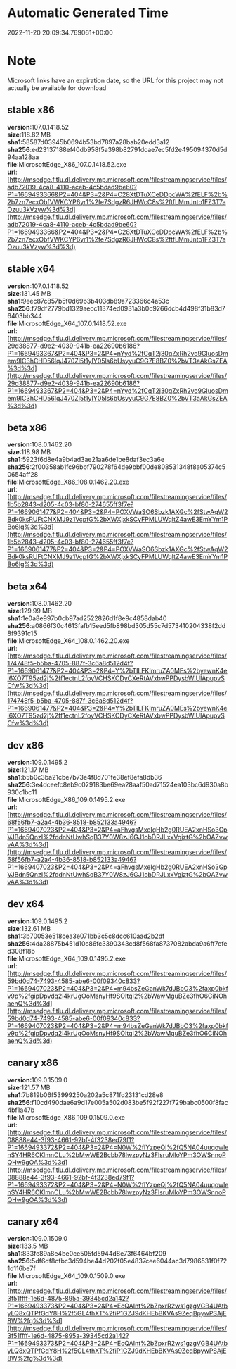 # Automatic Generated Time
2022-11-20 20:09:34.769061+00:00

# Note
Microsoft links have an expiration date, so the URL for this project may not actually be available for download

## stable x86
**version**:107.0.1418.52  
**size**:118.82 MB  
**sha1**:58587d03945b0694b53bd7897a28bab20edd3a12  
**sha256**:ed23137188ef40db958f5a398b82791dcae7ec5fd2e495094370d5d94aa128aa  
**file**:MicrosoftEdge_X86_107.0.1418.52.exe  
**url**:[http://msedge.f.tlu.dl.delivery.mp.microsoft.com/filestreamingservice/files/adb72019-4ca8-4110-aceb-4c5bdad9be60?P1=1669493366&P2=404&P3=2&P4=C28XtDTuXCeDDpcWA%2fELF%2b%2b7zn7ecxObfVWKCYP6yr1%2fe7SdgzR6JHWcC8s%2ftfLMmJnto1FZ3T7aOzuu3kVzyw%3d%3d](http://msedge.f.tlu.dl.delivery.mp.microsoft.com/filestreamingservice/files/adb72019-4ca8-4110-aceb-4c5bdad9be60?P1=1669493366&P2=404&P3=2&P4=C28XtDTuXCeDDpcWA%2fELF%2b%2b7zn7ecxObfVWKCYP6yr1%2fe7SdgzR6JHWcC8s%2ftfLMmJnto1FZ3T7aOzuu3kVzyw%3d%3d)  

## stable x64
**version**:107.0.1418.52  
**size**:131.45 MB  
**sha1**:9eec87c857b5f0d69b3b403db89a723366c4a53c  
**sha256**:f79df2779bd1329aecc11374ed0931a3b0c9266dcb4d498f31b83d76403bb344  
**file**:MicrosoftEdge_X64_107.0.1418.52.exe  
**url**:[http://msedge.f.tlu.dl.delivery.mp.microsoft.com/filestreamingservice/files/29d38877-d9e2-4039-941b-ea22690b6186?P1=1669493367&P2=404&P3=2&P4=nYyd%2fCqT2j30qZxRh2vo9GluosDmem9IC3hCHD56lqJ470Zl5t1yIY05ls6bUsyyuC9G7E8BZ0%2bVT3aAkGsZEA%3d%3d](http://msedge.f.tlu.dl.delivery.mp.microsoft.com/filestreamingservice/files/29d38877-d9e2-4039-941b-ea22690b6186?P1=1669493367&P2=404&P3=2&P4=nYyd%2fCqT2j30qZxRh2vo9GluosDmem9IC3hCHD56lqJ470Zl5t1yIY05ls6bUsyyuC9G7E8BZ0%2bVT3aAkGsZEA%3d%3d)  

## beta x86
**version**:108.0.1462.20  
**size**:118.98 MB  
**sha1**:5923f6d8e4a9b4ad3ae21aa6de1be8daf3ec3a6e  
**sha256**:2f00358ab1fc96bbf790278f64de9bbf00de808531348f8a05374c50654aff28  
**file**:MicrosoftEdge_X86_108.0.1462.20.exe  
**url**:[http://msedge.f.tlu.dl.delivery.mp.microsoft.com/filestreamingservice/files/1b5b2843-d205-4c03-bf80-274655ff3f7e?P1=1669061477&P2=404&P3=2&P4=POXVWaSO6Sbzk1AXGc%2fStwAqW2Bdk0ksRUFtCNXMJ9z1VcpfG%2bXWXjxkSCyFPMLUWqltZ4awE3EmYYm1PBo6lg%3d%3d](http://msedge.f.tlu.dl.delivery.mp.microsoft.com/filestreamingservice/files/1b5b2843-d205-4c03-bf80-274655ff3f7e?P1=1669061477&P2=404&P3=2&P4=POXVWaSO6Sbzk1AXGc%2fStwAqW2Bdk0ksRUFtCNXMJ9z1VcpfG%2bXWXjxkSCyFPMLUWqltZ4awE3EmYYm1PBo6lg%3d%3d)  

## beta x64
**version**:108.0.1462.20  
**size**:129.99 MB  
**sha1**:1e0a8e997b0cb97ad2522826d1f8e9c4858dab40  
**sha256**:a0866f30c4613fafb15eed5fb898bd305d55c7d573410204338f2dd8f9391c15  
**file**:MicrosoftEdge_X64_108.0.1462.20.exe  
**url**:[http://msedge.f.tlu.dl.delivery.mp.microsoft.com/filestreamingservice/files/174748f5-b5ba-4705-887f-3c6a8d512d4f?P1=1669061477&P2=404&P3=2&P4=Y%2bTILFKImruZA0MEs%2byewnK4el6XO7T95zd2j%2ff1ectnL2foyVCHSKCDyCXeRtAVxbwPPDysbWlUIApupvSCfw%3d%3d](http://msedge.f.tlu.dl.delivery.mp.microsoft.com/filestreamingservice/files/174748f5-b5ba-4705-887f-3c6a8d512d4f?P1=1669061477&P2=404&P3=2&P4=Y%2bTILFKImruZA0MEs%2byewnK4el6XO7T95zd2j%2ff1ectnL2foyVCHSKCDyCXeRtAVxbwPPDysbWlUIApupvSCfw%3d%3d)  

## dev x86
**version**:109.0.1495.2  
**size**:121.17 MB  
**sha1**:b5b0c3ba21cbe7b73e4f8d701fe38ef8efa8db36  
**sha256**:3e4dceefc8eb9c029183be69ea28aaf50ad71524ea103bc6d930a8b930c1bc11  
**file**:MicrosoftEdge_X86_109.0.1495.2.exe  
**url**:[http://msedge.f.tlu.dl.delivery.mp.microsoft.com/filestreamingservice/files/68f56fb7-a2a4-4b36-8518-b852133a4946?P1=1669407023&P2=404&P3=2&P4=aFhvgsMxeIgHb2g0RUEA2xnHSo3GpVJBdn5QnzI%2fddnNtUwhSqB37Y0W8zJ6GJ1obDRJLxxVgjztG%2bOAZvwvAA%3d%3d](http://msedge.f.tlu.dl.delivery.mp.microsoft.com/filestreamingservice/files/68f56fb7-a2a4-4b36-8518-b852133a4946?P1=1669407023&P2=404&P3=2&P4=aFhvgsMxeIgHb2g0RUEA2xnHSo3GpVJBdn5QnzI%2fddnNtUwhSqB37Y0W8zJ6GJ1obDRJLxxVgjztG%2bOAZvwvAA%3d%3d)  

## dev x64
**version**:109.0.1495.2  
**size**:132.61 MB  
**sha1**:3b70053e518cea3e071bb3c5c8dcc610aad2b2df  
**sha256**:4da28875b451d10c86fc3390343cd8f568fa8737082abda9a6ff7efed308f18b  
**file**:MicrosoftEdge_X64_109.0.1495.2.exe  
**url**:[http://msedge.f.tlu.dl.delivery.mp.microsoft.com/filestreamingservice/files/59bd0d74-7493-4585-abe6-00f09340c833?P1=1669407023&P2=404&P3=2&P4=m94bsZeGanWk7dJBbO3%2faxp0bkfv9p%2fgipDpvdq2l4krUgOoMsnyHf9SOItqI2%2bWawMguBZe3fhO6CiNOhaenQ%3d%3d](http://msedge.f.tlu.dl.delivery.mp.microsoft.com/filestreamingservice/files/59bd0d74-7493-4585-abe6-00f09340c833?P1=1669407023&P2=404&P3=2&P4=m94bsZeGanWk7dJBbO3%2faxp0bkfv9p%2fgipDpvdq2l4krUgOoMsnyHf9SOItqI2%2bWawMguBZe3fhO6CiNOhaenQ%3d%3d)  

## canary x86
**version**:109.0.1509.0  
**size**:121.57 MB  
**sha1**:7b819b06f53999250a202a5c871fd23131cd28e8  
**sha256**:f10cd490dae6a9d17e005a502d083be5f92f227f729babc0500f8fac4bf1a47b  
**file**:MicrosoftEdge_X86_109.0.1509.0.exe  
**url**:[http://msedge.f.tlu.dl.delivery.mp.microsoft.com/filestreamingservice/files/08888e44-3f93-4661-92bf-4f3238ed79f1?P1=1669493372&P2=404&P3=2&P4=N0W%2fIYzpeQj%2fQ5NA04uuqowlenSY4HR6CKlmnCLu%2bMwWE2Bcbb78lwzpyNz3FlsruMIoYPm3OWSnnoPQHw9gOA%3d%3d](http://msedge.f.tlu.dl.delivery.mp.microsoft.com/filestreamingservice/files/08888e44-3f93-4661-92bf-4f3238ed79f1?P1=1669493372&P2=404&P3=2&P4=N0W%2fIYzpeQj%2fQ5NA04uuqowlenSY4HR6CKlmnCLu%2bMwWE2Bcbb78lwzpyNz3FlsruMIoYPm3OWSnnoPQHw9gOA%3d%3d)  

## canary x64
**version**:109.0.1509.0  
**size**:133.5 MB  
**sha1**:833fe89a8e4be0ce505fd5944d8e73f6464bf209  
**sha256**:5df6df8cfbc3d594be44d202f05e4837cee6044ac3d7986531f0f721d116be7f  
**file**:MicrosoftEdge_X64_109.0.1509.0.exe  
**url**:[http://msedge.f.tlu.dl.delivery.mp.microsoft.com/filestreamingservice/files/3f51ffff-1e6d-4875-895a-39345cd2a142?P1=1669493373&P2=404&P3=2&P4=EcQAInt%2bZpxrR2ws1gzgVGB4UAtbyLQ8xQTPfGdY8H%2f5GL4thXT%2fiP1GZJ9dKHEbBKVAs9ZeqBpywPSAjE8W%2fg%3d%3d](http://msedge.f.tlu.dl.delivery.mp.microsoft.com/filestreamingservice/files/3f51ffff-1e6d-4875-895a-39345cd2a142?P1=1669493373&P2=404&P3=2&P4=EcQAInt%2bZpxrR2ws1gzgVGB4UAtbyLQ8xQTPfGdY8H%2f5GL4thXT%2fiP1GZJ9dKHEbBKVAs9ZeqBpywPSAjE8W%2fg%3d%3d)  

